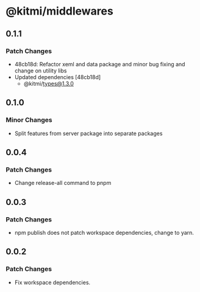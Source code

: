 # @kitmi/middlewares

## 0.1.1

### Patch Changes

-   48cb18d: Refactor xeml and data package and minor bug fixing and change on utility libs
-   Updated dependencies [48cb18d]
    -   @kitmi/types@1.3.0

## 0.1.0

### Minor Changes

-   Split features from server package into separate packages

## 0.0.4

### Patch Changes

-   Change release-all command to pnpm

## 0.0.3

### Patch Changes

-   npm publish does not patch workspace dependencies, change to yarn.

## 0.0.2

### Patch Changes

-   Fix workspace dependencies.

